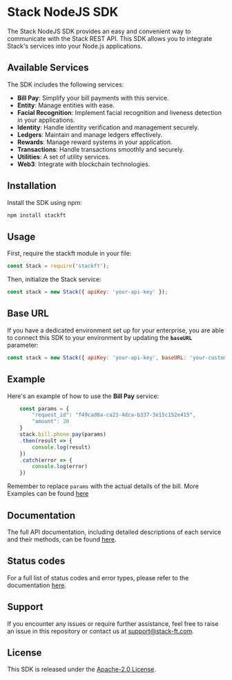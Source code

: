 # Stack NodeJS SDK

The Stack NodeJS SDK provides an easy and convenient way to communicate with the Stack REST API. This SDK allows you to integrate Stack's services into your Node.js applications.

## Available Services

The SDK includes the following services:

- **Bill Pay**: Simplify your bill payments with this service.
- **Entity**: Manage entities with ease.
- **Facial Recognition**: Implement facial recognition and liveness detection in your applications.
- **Identity**: Handle identity verification and management securely.
- **Ledgers**: Maintain and manage ledgers effectively.
- **Rewards**: Manage reward systems in your application.
- **Transactions**: Handle transactions smoothly and securely.
- **Utilities**: A set of utility services.
- **Web3**: Integrate with blockchain technologies.

## Installation

Install the SDK using npm:

```bash
npm install stackft
```

## Usage

First, require the stackft module in your file:

```js
const Stack = require('stackft');
```

Then, initialize the Stack service:

```js
const stack = new Stack({ apiKey: 'your-api-key' });
```

## Base URL

If you have a dedicated environment set up for your enterprise, you are able to connect this SDK to your environment by updating the **`baseURL`** parameter:

```js
const stack = new Stack({ apiKey: 'your-api-key', baseURL: 'your-custom-url' });
``` 

## Example

Here's an example of how to use the **Bill Pay** service:

```js
    const params = {
        "request_id": "f49cad8a-ca23-4dca-b337-3e15c152e415",
        "amount": 20
    }
    stack.bill.phone.pay(params)
    .then(result => {
        console.log(result)
    })
    .catch(error => {
        console.log(error)
    })
```

Remember to replace `params` with the actual details of the bill. More Examples can be found [here](https://github.com/stack-ft/StackFT-NodeJS/blob/main/Tests/test.js)


## Documentation

The full API documentation, including detailed descriptions of each service and their methods, can be found [here](https://docs.stack-ft.com).

## Status codes

For a full list of status codes and error types, please refer to the documentation [here](https://docs.stack-ft.com/status-codes.html). 

## Support

If you encounter any issues or require further assistance, feel free to raise an issue in this repository or contact us at support@stack-ft.com.

## License

This SDK is released under the [Apache-2.0 License](https://www.apache.org/licenses/LICENSE-2.0).


